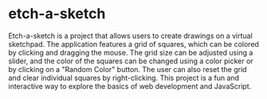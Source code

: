 # etch-a-sketch
Etch-a-sketch is a project that allows users to create drawings on a virtual sketchpad.
The application features a grid of squares, which can be colored by clicking and dragging the mouse.
The grid size can be adjusted using a slider, 
and the color of the squares can be changed using a color picker or by clicking on a "Random Color" button. 
The user can also reset the grid and clear individual squares by right-clicking. 
This project is a fun and interactive way to explore the basics of web development and JavaScript.
